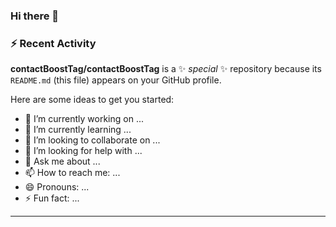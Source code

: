 ### Hi there 👋

### :zap: Recent Activity

<!--START_SECTION:activity-->
<!--END_SECTION:activity-->

**contactBoostTag/contactBoostTag** is a ✨ _special_ ✨ repository because its `README.md` (this file) appears on your GitHub profile.

Here are some ideas to get you started:

- 🔭 I’m currently working on ...
- 🌱 I’m currently learning ...
- 👯 I’m looking to collaborate on ...
- 🤔 I’m looking for help with ...
- 💬 Ask me about ...
- 📫 How to reach me: ...
- 😄 Pronouns: ...
- ⚡ Fun fact: ...

---
<!--START_SECTION:waka-->
<!--END_SECTION:waka-->
